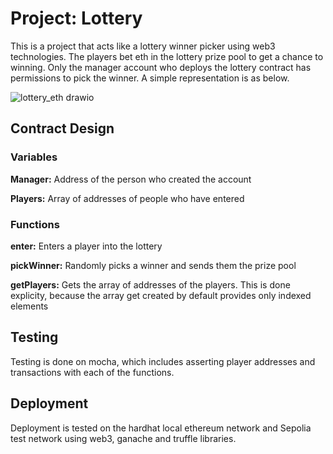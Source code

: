 # Project: Lottery

This is a project that acts like a lottery winner picker using web3 technologies. The players bet eth in the lottery prize pool to get a chance to winning.
Only the manager account who deploys the lottery contract has permissions to pick the winner. A simple representation is as below.

![lottery_eth drawio](https://github.com/rajeshsatpathy1/Lottery/assets/21288436/02dbb001-4359-4bc9-8a3a-f37e4185f158)

## Contract Design

### Variables

**Manager:** Address of the person who created the account

**Players:** Array of addresses of people who have entered

### Functions

**enter:** Enters a player into the lottery

**pickWinner:** Randomly picks a winner and sends them the prize pool

**getPlayers:** Gets the array of addresses of the players. This is done explicity, because the array get created by default provides only indexed elements

## Testing

Testing is done on mocha, which includes asserting player addresses and transactions with each of the functions.

## Deployment

Deployment is tested on the hardhat local ethereum network and Sepolia test network using web3, ganache and truffle libraries.

